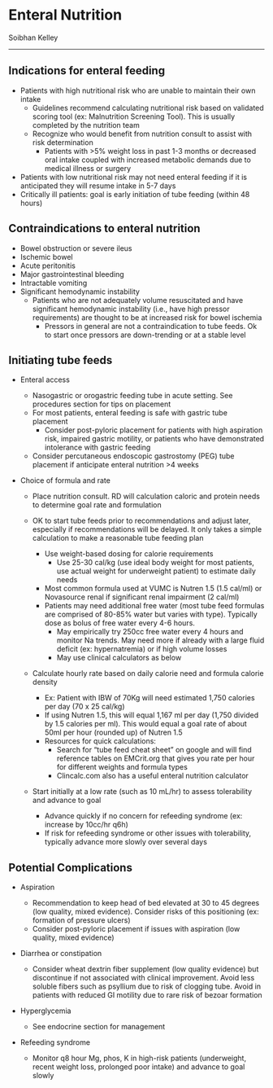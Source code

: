 # Enteral Nutrition 

Soibhan Kelley

---

## Indications for enteral feeding

-   Patients with high nutritional risk who are unable to maintain their own intake
    -   Guidelines recommend calculating nutritional risk based on validated scoring tool (ex: Malnutrition Screening Tool). This is usually completed by the nutrition team
    -   Recognize who would benefit from nutrition consult to assist with risk determination
        -   Patients with >5% weight loss in past 1-3 months or decreased oral intake coupled with increased metabolic demands due to medical illness or surgery
-   Patients with low nutritional risk may not need enteral feeding if it is anticipated they will resume intake in 5-7 days
-   Critically ill patients: goal is early initiation of tube feeding (within 48 hours)

## Contraindications to enteral nutrition

- Bowel obstruction or severe ileus
- Ischemic bowel
- Acute peritonitis
- Major gastrointestinal bleeding
- Intractable vomiting
- Significant hemodynamic instability
    - Patients who are not adequately volume resuscitated and have significant hemodynamic instability (i.e., have high pressor requirements) are thought to be at increased risk for bowel ischemia
        - Pressors in general are not a contraindication to tube feeds. Ok to start once pressors are down-trending or at a stable level

## Initiating tube feeds

- Enteral access
    - Nasogastric or orogastric feeding tube in acute setting. See procedures section for tips on placement
    - For most patients, enteral feeding is safe with gastric tube placement
        - Consider post-pyloric placement for patients with high aspiration risk, impaired gastric motility, or patients who have demonstrated intolerance with gastric feeding
    - Consider percutaneous endoscopic gastrostomy (PEG) tube placement if anticipate enteral nutrition >4 weeks

- Choice of formula and rate
    - Place nutrition consult. RD will calculation caloric and protein needs to determine goal rate and formulation
    - OK to start tube feeds prior to recommendations and adjust later, especially if recommendations will be delayed. It only takes a simple calculation to make a reasonable tube feeding plan
        - Use weight-based dosing for calorie requirements
            - Use 25-30 cal/kg (use ideal body weight for most patients, use actual weight for underweight patient) to estimate daily needs
        - Most common formula used at VUMC is Nutren 1.5 (1.5 cal/ml) or Novasource renal if significant renal impairment (2 cal/ml)
        - Patients may need additional free water (most tube feed formulas are comprised of 80-85% water but varies with type). Typically dose as bolus of free water every 4-6 hours.
            - May empirically try 250cc free water every 4 hours and monitor Na trends. May need more if already with a large fluid deficit (ex: hypernatremia) or if high volume losses
            - May use clinical calculators as below

    - Calculate hourly rate based on daily calorie need and formula calorie density
        - Ex: Patient with IBW of 70Kg will need estimated 1,750 calories per day (70 x 25 cal/kg)
        - If using Nutren 1.5, this will equal 1,167 ml per day (1,750 divided by 1.5 calories per ml). This would equal a goal rate of about 50ml per hour (rounded up) of Nutren 1.5
        - Resources for quick calculations:
            - Search for “tube feed cheat sheet” on google and will find reference tables on EMCrit.org that gives you rate per hour for different weights and formula types
            - Clincalc.com also has a useful enteral nutrition calculator

    - Start initially at a low rate (such as 10 mL/hr) to assess tolerability and advance to goal
        - Advance quickly if no concern for refeeding syndrome (ex: increase by 10cc/hr q6h)
        - If risk for refeeding syndrome or other issues with tolerability, typically advance more slowly over several days

## Potential Complications

- Aspiration
    - Recommendation to keep head of bed elevated at 30 to 45 degrees (low quality, mixed evidence). Consider risks of this positioning (ex: formation of pressure ulcers)
    - Consider post-pyloric placement if issues with aspiration (low quality, mixed evidence)

- Diarrhea or constipation
    - Consider wheat dextrin fiber supplement (low quality evidence) but discontinue if not associated with clinical improvement. Avoid less soluble fibers such as psyllium due to risk of clogging tube. Avoid in patients with reduced GI motility due to rare risk of bezoar formation

- Hyperglycemia
    - See endocrine section for management
    
- Refeeding syndrome
    - Monitor q8 hour Mg, phos, K in high-risk patients (underweight, recent weight loss, prolonged poor intake) and advance to goal slowly
